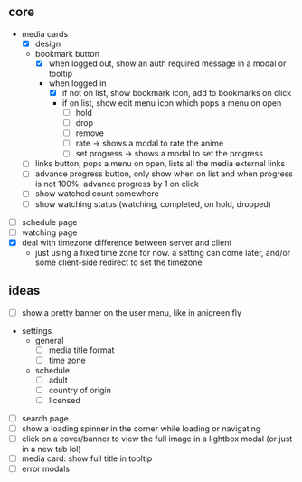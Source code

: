 ## core

- media cards
  - [x] design
  - bookmark button
    - [x] when logged out, show an auth required message in a modal or tooltip
    - when logged in
      - [x] if not on list, show bookmark icon, add to bookmarks on click
      - if on list, show edit menu icon which pops a menu on open
        - [ ] hold
        - [ ] drop
        - [ ] remove
        - [ ] rate -> shows a modal to rate the anime
        - [ ] set progress -> shows a modal to set the progress
  - [ ] links button, pops a menu on open, lists all the media external links
  - [ ] advance progress button, only show when on list and when progress is not 100%, advance progress by 1 on click
  - [ ] show watched count somewhere
  - [ ] show watching status (watching, completed, on hold, dropped)
- [ ] schedule page
- [ ] watching page
- [x] deal with timezone difference between server and client
  - just using a fixed time zone for now. a setting can come later, and/or some client-side redirect to set the timezone

## ideas

- [ ] show a pretty banner on the user menu, like in anigreen fly
- settings
  - general
    - [ ] media title format
    - [ ] time zone
  - schedule
    - [ ] adult
    - [ ] country of origin
    - [ ] licensed
- [ ] search page
- [ ] show a loading spinner in the corner while loading or navigating
- [ ] click on a cover/banner to view the full image in a lightbox modal (or just in a new tab lol)
- [ ] media card: show full title in tooltip
- [ ] error modals
